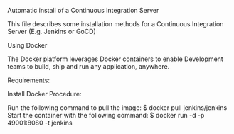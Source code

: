 Automatic install of a Continuous Integration Server

This file describes some installation methods for a Continuous Integration Server (E.g. Jenkins or GoCD)

Using Docker

The Docker platform leverages Docker containers to enable Development teams to build, ship and run any application, anywhere.

Requirements:

Install Docker
Procedure:

Run the following command to pull the image:
$ docker pull jenkins/jenkins
Start the container with the following command:
$ docker run -d -p 49001:8080 -t jenkins